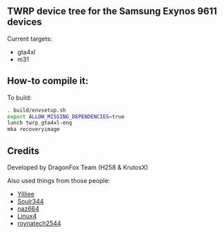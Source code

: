 ## TWRP device tree for the Samsung Exynos 9611 devices
Current targets:
- gta4xl
- m31

## How-to compile it:

To build:

```sh
. build/envsetup.sh
export ALLOW_MISSING_DEPENDENCIES=true
lunch twrp_gta4xl-eng
mka recoveryimage
```

## Credits 
Developed by DragonFox Team (H258 & KrutosX)

Also used things from those people:
 - [Yilliee](https://github.com/Yilliee)
 - [Soulr344](https://github.com/soulr344)
 - [naz664](https://github.com/naz664)
 - [Linux4](https://github.com/Linux4)
 - [roynatech2544](https://github.com/roynatech2544)
